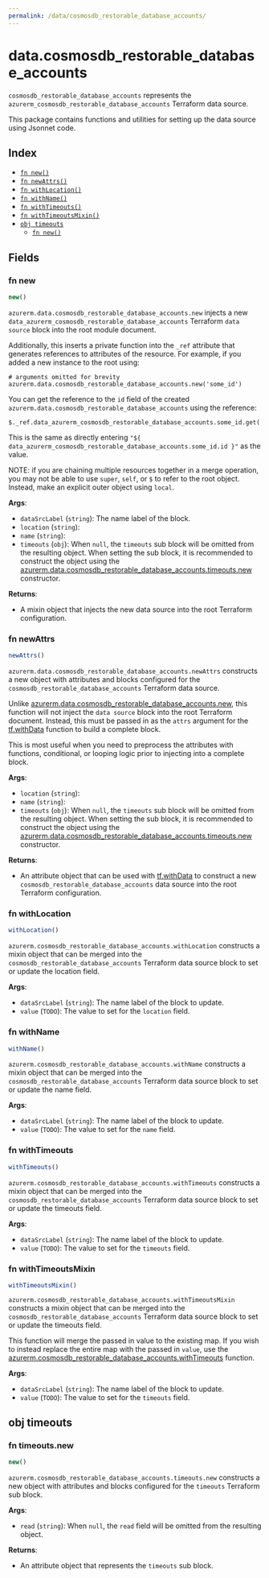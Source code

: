 ```yaml
---
permalink: /data/cosmosdb_restorable_database_accounts/
---
```


# data.cosmosdb_restorable_database_accounts

`cosmosdb_restorable_database_accounts` represents the `azurerm_cosmosdb_restorable_database_accounts` Terraform data source.



This package contains functions and utilities for setting up the data source using Jsonnet code.


## Index

* [`fn new()`](#fn-new)
* [`fn newAttrs()`](#fn-newattrs)
* [`fn withLocation()`](#fn-withlocation)
* [`fn withName()`](#fn-withname)
* [`fn withTimeouts()`](#fn-withtimeouts)
* [`fn withTimeoutsMixin()`](#fn-withtimeoutsmixin)
* [`obj timeouts`](#obj-timeouts)
  * [`fn new()`](#fn-timeoutsnew)

## Fields

### fn new

```ts
new()
```


`azurerm.data.cosmosdb_restorable_database_accounts.new` injects a new `data_azurerm_cosmosdb_restorable_database_accounts` Terraform `data source`
block into the root module document.

Additionally, this inserts a private function into the `_ref` attribute that generates references to attributes of the
resource. For example, if you added a new instance to the root using:

    # arguments omitted for brevity
    azurerm.data.cosmosdb_restorable_database_accounts.new('some_id')

You can get the reference to the `id` field of the created `azurerm.data.cosmosdb_restorable_database_accounts` using the reference:

    $._ref.data_azurerm_cosmosdb_restorable_database_accounts.some_id.get('id')

This is the same as directly entering `"${ data_azurerm_cosmosdb_restorable_database_accounts.some_id.id }"` as the value.

NOTE: if you are chaining multiple resources together in a merge operation, you may not be able to use `super`, `self`,
or `$` to refer to the root object. Instead, make an explicit outer object using `local`.

**Args**:
  - `dataSrcLabel` (`string`): The name label of the block.
  - `location` (`string`): 
  - `name` (`string`): 
  - `timeouts` (`obj`):  When `null`, the `timeouts` sub block will be omitted from the resulting object. When setting the sub block, it is recommended to construct the object using the [azurerm.data.cosmosdb_restorable_database_accounts.timeouts.new](#fn-cosmosdbrestorabledatabaseaccountstimeoutsnew) constructor.

**Returns**:
- A mixin object that injects the new data source into the root Terraform configuration.


### fn newAttrs

```ts
newAttrs()
```


`azurerm.data.cosmosdb_restorable_database_accounts.newAttrs` constructs a new object with attributes and blocks configured for the `cosmosdb_restorable_database_accounts`
Terraform data source.

Unlike [azurerm.data.cosmosdb_restorable_database_accounts.new](#fn-cosmosdbrestorabledatabaseaccountsnew), this function will not inject the `data source`
block into the root Terraform document. Instead, this must be passed in as the `attrs` argument for the
[tf.withData](https://github.com/tf-libsonnet/core/tree/main/docs#fn-withdata) function to build a complete block.

This is most useful when you need to preprocess the attributes with functions, conditional, or looping logic prior to
injecting into a complete block.

**Args**:
  - `location` (`string`): 
  - `name` (`string`): 
  - `timeouts` (`obj`):  When `null`, the `timeouts` sub block will be omitted from the resulting object. When setting the sub block, it is recommended to construct the object using the [azurerm.data.cosmosdb_restorable_database_accounts.timeouts.new](#fn-cosmosdbrestorabledatabaseaccountstimeoutsnew) constructor.

**Returns**:
  - An attribute object that can be used with [tf.withData](https://github.com/tf-libsonnet/core/tree/main/docs#fn-withdata) to construct a new `cosmosdb_restorable_database_accounts` data source into the root Terraform configuration.


### fn withLocation

```ts
withLocation()
```

`azurerm.cosmosdb_restorable_database_accounts.withLocation` constructs a mixin object that can be merged into the `cosmosdb_restorable_database_accounts`
Terraform data source block to set or update the location field.



**Args**:
  - `dataSrcLabel` (`string`): The name label of the block to update.
  - `value` (`TODO`): The value to set for the `location` field.


### fn withName

```ts
withName()
```

`azurerm.cosmosdb_restorable_database_accounts.withName` constructs a mixin object that can be merged into the `cosmosdb_restorable_database_accounts`
Terraform data source block to set or update the name field.



**Args**:
  - `dataSrcLabel` (`string`): The name label of the block to update.
  - `value` (`TODO`): The value to set for the `name` field.


### fn withTimeouts

```ts
withTimeouts()
```

`azurerm.cosmosdb_restorable_database_accounts.withTimeouts` constructs a mixin object that can be merged into the `cosmosdb_restorable_database_accounts`
Terraform data source block to set or update the timeouts field.



**Args**:
  - `dataSrcLabel` (`string`): The name label of the block to update.
  - `value` (`TODO`): The value to set for the `timeouts` field.


### fn withTimeoutsMixin

```ts
withTimeoutsMixin()
```

`azurerm.cosmosdb_restorable_database_accounts.withTimeoutsMixin` constructs a mixin object that can be merged into the `cosmosdb_restorable_database_accounts`
Terraform data source block to set or update the timeouts field.

This function will merge the passed in value to the existing map. If you wish
to instead replace the entire map with the passed in `value`, use the [azurerm.cosmosdb_restorable_database_accounts.withTimeouts](TODO)
function.


**Args**:
  - `dataSrcLabel` (`string`): The name label of the block to update.
  - `value` (`TODO`): The value to set for the `timeouts` field.


## obj timeouts



### fn timeouts.new

```ts
new()
```


`azurerm.cosmosdb_restorable_database_accounts.timeouts.new` constructs a new object with attributes and blocks configured for the `timeouts`
Terraform sub block.



**Args**:
  - `read` (`string`):  When `null`, the `read` field will be omitted from the resulting object.

**Returns**:
  - An attribute object that represents the `timeouts` sub block.
